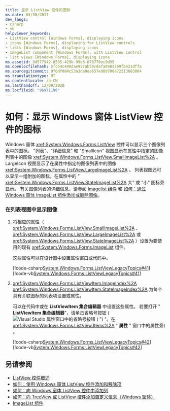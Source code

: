```yaml
---
title: 显示 ListView 控件的图标
ms.date: 03/30/2017
dev_langs:
- csharp
- vb
helpviewer_keywords:
- ListView control [Windows Forms], displaying icons
- icons [Windows Forms], displaying for ListView controls
- lists [Windows Forms], displaying icons
- ImageList component [Windows Forms], with ListView control
- list views [Windows Forms], displaying icons
ms.assetid: 9d577542-8595-429b-99e5-078770ec9d35
ms.openlocfilehash: 5fc54c448dae95cab50cdafa8403769fb421dffa
ms.sourcegitcommit: 9f6df084c53a3da0ea657ed0d708a72213683084
ms.translationtype: MT
ms.contentlocale: zh-CN
ms.lasthandoff: 12/09/2020
ms.locfileid: "96971196"
---
```

# <a name="how-to-display-icons-for-the-windows-forms-listview-control"></a>如何：显示 Windows 窗体 ListView 控件的图标
Windows 窗体 <xref:System.Windows.Forms.ListView> 控件可以显示三个图像列表中的图标。 "列表"、"详细信息" 和 "SmallIcon" 视图显示在属性中指定的图像列表中的图像 <xref:System.Windows.Forms.ListView.SmallImageList%2A> 。 LargeIcon 视图显示了在属性中指定的图像列表中的图像 <xref:System.Windows.Forms.ListView.LargeImageList%2A> 。 列表视图还可以显示一组附加的图标，在属性中的 " <xref:System.Windows.Forms.ListView.StateImageList%2A> 大" 或 "小" 图标旁显示。 有关图像列表的详细信息，请参阅 [Imagelist 组件](imagelist-component-windows-forms.md) 和 [如何：通过 Windows 窗体 ImageList 组件添加或删除图像](how-to-add-or-remove-images-with-the-windows-forms-imagelist-component.md)。  
  
### <a name="to-display-images-in-a-list-view"></a>在列表视图中显示图像  
  
1. 将相应的属性（ <xref:System.Windows.Forms.ListView.SmallImageList%2A> 、 <xref:System.Windows.Forms.ListView.LargeImageList%2A> 或 <xref:System.Windows.Forms.ListView.StateImageList%2A> ）设置为要使用的现有 <xref:System.Windows.Forms.ImageList> 组件。  
  
     这些属性可以在设计器中设置属性窗口或代码中。  
  
     [!code-csharp[System.Windows.Forms.ListViewLegacyTopics#41](~/samples/snippets/csharp/VS_Snippets_Winforms/System.Windows.Forms.ListViewLegacyTopics/CS/Class1.cs#41)]
     [!code-vb[System.Windows.Forms.ListViewLegacyTopics#41](~/samples/snippets/visualbasic/VS_Snippets_Winforms/System.Windows.Forms.ListViewLegacyTopics/VB/Class1.vb#41)]  
  
2. <xref:System.Windows.Forms.ListViewItem.ImageIndex%2A> <xref:System.Windows.Forms.ListViewItem.StateImageIndex%2A> 为每个具有关联图标的列表项设置或属性。  
  
     可以在代码中或在 **ListViewItem 集合编辑器** 中设置这些属性。 若要打开 " **ListViewItem 集合编辑器**"，请单击省略号按钮 (![ Visual Studio 属性窗口中的省略号按钮 ( ") "。在 ](./media/visual-studio-ellipsis-button.png) <xref:System.Windows.Forms.ListView.Items%2A> " **属性** " 窗口中的属性旁) 。  
  
     [!code-csharp[System.Windows.Forms.ListViewLegacyTopics#42](~/samples/snippets/csharp/VS_Snippets_Winforms/System.Windows.Forms.ListViewLegacyTopics/CS/Class1.cs#42)]
     [!code-vb[System.Windows.Forms.ListViewLegacyTopics#42](~/samples/snippets/visualbasic/VS_Snippets_Winforms/System.Windows.Forms.ListViewLegacyTopics/VB/Class1.vb#42)]  
  
## <a name="see-also"></a>另请参阅

- [ListView 控件概述](listview-control-overview-windows-forms.md)
- [如何：使用 Windows 窗体 ListView 控件添加和移除项](how-to-add-and-remove-items-with-the-windows-forms-listview-control.md)
- [如何：向 Windows 窗体 ListView 控件中添加列](how-to-add-columns-to-the-windows-forms-listview-control.md)
- [如何：向 TreeView 或 ListView 控件添加自定义信息（Windows 窗体）](add-custom-information-to-a-treeview-or-listview-control-wf.md)
- [ImageList 组件](imagelist-component-windows-forms.md)
